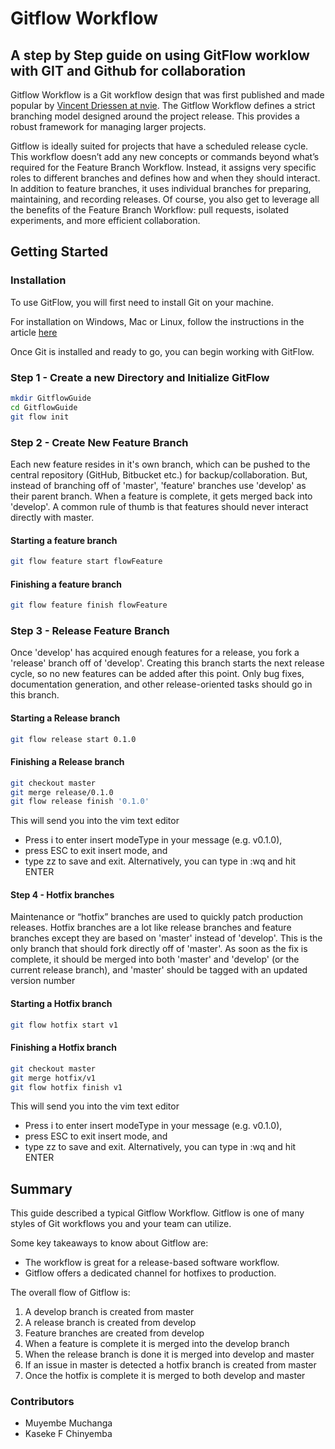 # Gitflow Workflow
## A step by Step guide on using GitFlow worklow with GIT and Github for collaboration


Gitflow Workflow is a Git workflow design that was first published and made popular by [Vincent Driessen at nvie](https://nvie.com/posts/a-successful-git-branching-model/). The Gitflow Workflow defines a strict branching model designed around the project release. This provides a robust framework for managing larger projects.

Gitflow is ideally suited for projects that have a scheduled release cycle. This workflow doesn’t add any new concepts or commands beyond what’s required for the Feature Branch Workflow. Instead, it assigns very specific roles to different branches and defines how and when they should interact. In addition to feature branches, it uses individual branches for preparing, maintaining, and recording releases. Of course, you also get to leverage all the benefits of the Feature Branch Workflow: pull requests, isolated experiments, and more efficient collaboration.

## Getting Started

### Installation
To use GitFlow, you will first need to install Git on your machine.

For installation on Windows, Mac or Linux, follow the instructions in the article [here](https://www.digitalocean.com/community/tutorials/how-to-contribute-to-open-source-getting-started-with-git)

Once Git is installed and ready to go, you can begin working with GitFlow.

### Step 1 - Create a new Directory and Initialize GitFlow
```sh
mkdir GitflowGuide
cd GitflowGuide
git flow init
```

### Step 2 - Create New Feature Branch

 Each new feature resides in it's own branch, which can be pushed to the central repository (GitHub, Bitbucket etc.) for backup/collaboration. But, instead of branching off of 'master', 'feature' branches use 'develop' as their parent branch. When a feature is complete, it gets merged back into 'develop'. A common rule of thumb is that features should never interact directly with master.

#### Starting a feature branch
```sh
git flow feature start flowFeature
```
#### Finishing a feature branch
```sh
git flow feature finish flowFeature
```

### Step 3 - Release Feature Branch

Once 'develop' has acquired enough features for a release, you fork a 'release' branch off of 'develop'. Creating this branch starts the next release cycle, so no new features can be added after this point. Only bug fixes, documentation generation, and other release-oriented tasks should go in this branch.

#### Starting a Release branch
```sh
git flow release start 0.1.0
```

#### Finishing a Release branch
```sh
git checkout master 
git merge release/0.1.0 
git flow release finish '0.1.0'
```
This will send you into the vim text editor 
- Press i to enter insert modeType in your message (e.g. v0.1.0), 
- press ESC to exit insert mode, and 
- type zz to save and exit. Alternatively, you can type in :wq and hit ENTER


#### Step 4 - Hotfix branches

Maintenance or “hotfix” branches are used to quickly patch production releases. Hotfix branches are a lot like release branches and feature branches except they are based on 'master' instead of 'develop'. This is the only branch that should fork directly off of 'master'. As soon as the fix is complete, it should be merged into both 'master' and 'develop' (or the current release branch), and 'master' should be tagged with an updated version number

#### Starting a Hotfix branch
```sh
git flow hotfix start v1
```

#### Finishing a Hotfix branch
```sh
git checkout master 
git merge hotfix/v1 
git flow hotfix finish v1
```
This will send you into the vim text editor 
- Press i to enter insert modeType in your message (e.g. v0.1.0), 
- press ESC to exit insert mode, and 
- type zz to save and exit. Alternatively, you can type in :wq and hit ENTER


## Summary

This guide described a typical Gitflow Workflow. Gitflow is one of many styles of Git workflows you and your team can utilize.

Some key takeaways to know about Gitflow are:
- The workflow is great for a release-based software workflow.
- Gitflow offers a dedicated channel for hotfixes to production.

The overall flow of Gitflow is:
1. A develop branch is created from master
2. A release branch is created from develop
3. Feature branches are created from develop
4. When a feature is complete it is merged into the develop branch
5. When the release branch is done it is merged into develop and master
6. If an issue in master is detected a hotfix branch is created from master
7. Once the hotfix is complete it is merged to both develop and master

### Contributors
- Muyembe Muchanga
- Kaseke F Chinyemba